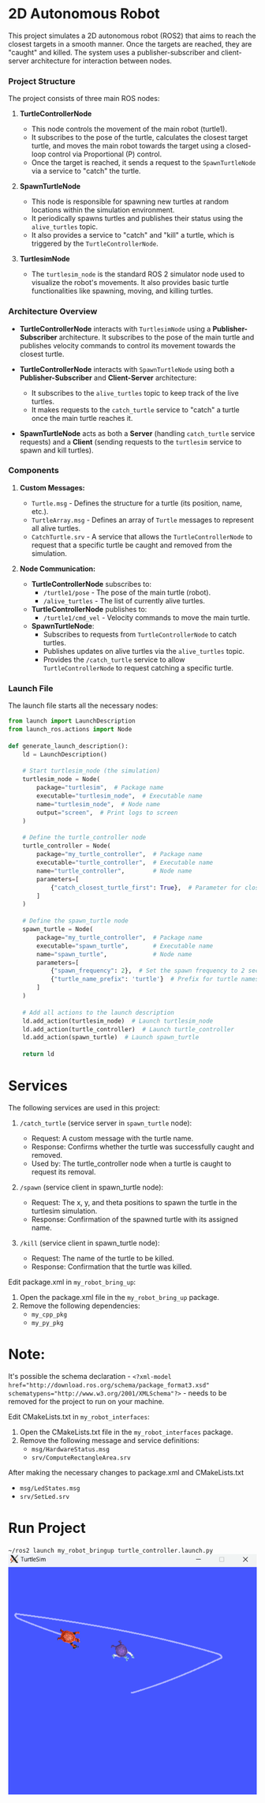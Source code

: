 # 2D Autonomous Robot

This project simulates a 2D autonomous robot (ROS2) that aims to reach the closest targets in a smooth manner. Once the targets are reached, they are "caught" and killed. The system uses a publisher-subscriber and client-server architecture for interaction between nodes.

### Project Structure

The project consists of three main ROS nodes:

1. **TurtleControllerNode**
   - This node controls the movement of the main robot (turtle1).
   - It subscribes to the pose of the turtle, calculates the closest target turtle, and moves the main robot towards the target using a closed-loop control via Proportional (P) control.
   - Once the target is reached, it sends a request to the `SpawnTurtleNode` via a service to "catch" the turtle.

2. **SpawnTurtleNode**
   - This node is responsible for spawning new turtles at random locations within the simulation environment.
   - It periodically spawns turtles and publishes their status using the `alive_turtles` topic.
   - It also provides a service to "catch" and "kill" a turtle, which is triggered by the `TurtleControllerNode`.

3. **TurtlesimNode**
   - The `turtlesim_node` is the standard ROS 2 simulator node used to visualize the robot's movements. It also provides basic turtle functionalities like spawning, moving, and killing turtles.

### Architecture Overview

- **TurtleControllerNode** interacts with `TurtlesimNode` using a **Publisher-Subscriber** architecture. It subscribes to the pose of the main turtle and publishes velocity commands to control its movement towards the closest turtle.
  
- **TurtleControllerNode** interacts with `SpawnTurtleNode` using both a **Publisher-Subscriber** and **Client-Server** architecture:
  - It subscribes to the `alive_turtles` topic to keep track of the live turtles.
  - It makes requests to the `catch_turtle` service to "catch" a turtle once the main turtle reaches it.

- **SpawnTurtleNode** acts as both a **Server** (handling `catch_turtle` service requests) and a **Client** (sending requests to the `turtlesim` service to spawn and kill turtles).

### Components

1. **Custom Messages:**
   - `Turtle.msg` - Defines the structure for a turtle (its position, name, etc.).
   - `TurtleArray.msg` - Defines an array of `Turtle` messages to represent all alive turtles.
   - `CatchTurtle.srv` - A service that allows the `TurtleControllerNode` to request that a specific turtle be caught and removed from the simulation.

2. **Node Communication:**
   - **TurtleControllerNode** subscribes to:
     - `/turtle1/pose` - The pose of the main turtle (robot).
     - `/alive_turtles` - The list of currently alive turtles.
   - **TurtleControllerNode** publishes to:
     - `/turtle1/cmd_vel` - Velocity commands to move the main turtle.
   - **SpawnTurtleNode**:
     - Subscribes to requests from `TurtleControllerNode` to catch turtles.
     - Publishes updates on alive turtles via the `alive_turtles` topic.
     - Provides the `/catch_turtle` service to allow `TurtleControllerNode` to request catching a specific turtle.

### Launch File

The launch file starts all the necessary nodes:

```python
from launch import LaunchDescription
from launch_ros.actions import Node

def generate_launch_description():
    ld = LaunchDescription()

    # Start turtlesim_node (the simulation)
    turtlesim_node = Node(
        package="turtlesim",  # Package name
        executable="turtlesim_node",  # Executable name
        name="turtlesim_node",  # Node name
        output="screen",  # Print logs to screen
    )

    # Define the turtle_controller node
    turtle_controller = Node(
        package="my_turtle_controller",  # Package name
        executable="turtle_controller",  # Executable name
        name="turtle_controller",        # Node name
        parameters=[
            {"catch_closest_turtle_first": True},  # Parameter for closest turtle
        ]
    )

    # Define the spawn_turtle node
    spawn_turtle = Node(
        package="my_turtle_controller",  # Package name
        executable="spawn_turtle",       # Executable name
        name="spawn_turtle",             # Node name
        parameters=[
            {"spawn_frequency": 2},  # Set the spawn frequency to 2 seconds
            {"turtle_name_prefix": 'turtle'}  # Prefix for turtle names
        ]
    )

    # Add all actions to the launch description
    ld.add_action(turtlesim_node)  # Launch turtlesim_node
    ld.add_action(turtle_controller)  # Launch turtle_controller
    ld.add_action(spawn_turtle)  # Launch spawn_turtle

    return ld
```
# Services

The following services are used in this project:
1. `/catch_turtle` (service server in `spawn_turtle` node):
   - Request: A custom message with the turtle name.
   - Response: Confirms whether the turtle was successfully caught and removed.
   - Used by: The turtle_controller node when a turtle is caught to request its removal.

2. `/spawn` (service client in spawn_turtle node):
   - Request: The x, y, and theta positions to spawn the turtle in the turtlesim simulation.
   - Response: Confirmation of the spawned turtle with its assigned name.

3. `/kill` (service client in spawn_turtle node):
   - Request: The name of the turtle to be killed.
   - Response: Confirmation that the turtle was killed.

Edit package.xml in `my_robot_bring_up`:
1. Open the package.xml file in the `my_robot_bring_up` package.
2. Remove the following dependencies:
   - `my_cpp_pkg`
   - `my_py_pkg`
# Note:
It's possible the schema declaration - `<?xml-model href="http://download.ros.org/schema/package_format3.xsd" schematypens="http://www.w3.org/2001/XMLSchema"?>` - needs to be removed for the project to run on your machine.

Edit CMakeLists.txt in `my_robot_interfaces`:
1. Open the CMakeLists.txt file in the `my_robot_interfaces` package.
2. Remove the following message and service definitions:
   - `msg/HardwareStatus.msg`
   - `srv/ComputeRectangleArea.srv`
  
After making the necessary changes to package.xml and CMakeLists.txt
   - `msg/LedStates.msg`
   - `srv/SetLed.srv`

# Run Project

`~/ros2 launch my_robot_bringup turtle_controller.launch.py`
![Simulator Example for Catch_Closest_Turtle Mode, with turtles spawning every 2 seconds](src/Example_1.png)
